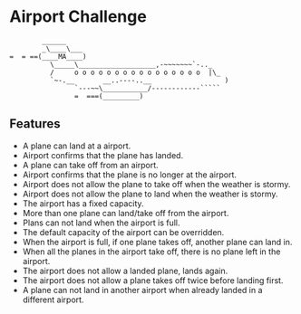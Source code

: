 Airport Challenge
=================

```
        ______
        _\____\___
=  = ==(____MA____)
          \_____\___________________,-~~~~~~~`-.._
          /     o o o o o o o o o o o o o o o o  |\_
          `~-.__       __..----..__                  )
                `---~~\___________/------------`````
                =  ===(_________)

```

Features
---------
- A plane can land at a airport.
- Airport confirms that the plane has landed.
- A plane can take off from an airport.
- Airport confirms that the plane is no longer at the airport.
- Airport does not allow the plane to take off when the weather is stormy.
- Airport does not allow the plane to land when the weather is stormy.
- The airport has a fixed capacity.
- More than one plane can land/take off from the airport.
- Plans can not land when the airport is full.
- The default capacity of the airport can be overridden.
- When the airport is full, if one plane takes off, another plane can land in.
- When all the planes in the airport take off, there is no plane left in the airport.
- The airport does not allow a landed plane, lands again.
- The airport does not allow a plane takes off twice before landing first.
- A plane can not land in another airport when already landed in a different airport.
